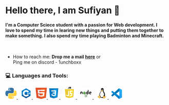 <h1> Hello there, I am Sufiyan 👋 </h1>
 
 #### I'm a Computer Sciece student with a passion for Web development. I love to spend my time in learing new things and putting them together to make something. I also spend my time playing Badminton and Minecraft. 
 
 &nbsp;

- How to reach me: **Drop me a mail <a href="mailto:sufixyaan@gmail.com">here</a>** or  
Ping me on discord - 1unchboxx 
 &nbsp;

### 💻 Languages and Tools:

<p style="text-align: justify;">
            <a href="https://www.python.org/" target="_blank">
                <img  style="height: 35px;
                width: 35px; max-width: 100%;" 
                src="files/python.png">
            </a>
            &nbsp;
            <a href="https://www.cprogramming.com/" target="_blank">
                <img style="height: 35px;
                width: 35px; max-width: 100%;" 
                src="files/c++.png">
            </a>
            &nbsp;
            <a href="https://www.w3.org/html/" target="_blank">
                <img style="height: 35px;
                width: 35px;  max-width: 100%;" 
                src="files/html.png">
            </a>
            <a href="https://www.w3schools.com/css/" target="_blank">
                <img style="height: 35px;
                width: 35px; max-width: 100%;" 
                src="files/css.png">
            </a>
            &nbsp;
            <a href="https://www.w3schools.com/js/" target="_blank">
                <img style="height: 40px;
                width: 40px; max-width: 100%;" 
                src="files/js.png">
            </a>
            &nbsp;
            <a href="https://nodejs.org/en/" target="_blank">
                <img style="height: 33px;
                width: 40px; max-width: 100%;" 
                src="files/nodejs.png">
            </a>
            &nbsp;
            <a href="https://www.linux.org/" target="_blank">
                <img style="height: 35px;
                width: 35px; max-width: 100%;" 
                src="files/linux.png">
            </a>
            &nbsp;
            <a href="https://code.visualstudio.com/" target="_blank">
                <img style="height: 33px;
                width: 33px;max-width: 100%;"  
                src="https://raw.githubusercontent.com/github/explore/80688e429a7d4ef2fca1e82350fe8e3517d3494d/topics/visual-studio-code/visual-studio-code.png">
            </a>
        </p>
        
